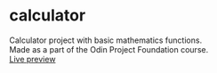 # calculator
Calculator project with basic mathematics functions. \
Made as a part of the Odin Project Foundation course. \
[Live preview](https://niklonskyi.github.io/calculator/)